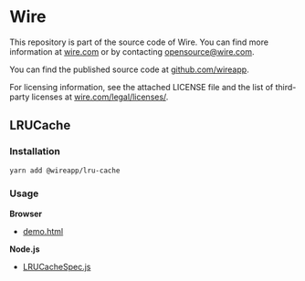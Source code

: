 # Wire

This repository is part of the source code of Wire. You can find more information at [wire.com](https://wire.com) or by contacting opensource@wire.com.

You can find the published source code at [github.com/wireapp](https://github.com/wireapp).

For licensing information, see the attached LICENSE file and the list of third-party licenses at [wire.com/legal/licenses/](https://wire.com/legal/licenses/).

## LRUCache

### Installation

```bash
yarn add @wireapp/lru-cache
```

### Usage

**Browser**

* [demo.html](./src/demo/demo.html)

**Node.js**

* [LRUCacheSpec.js](./test/specs/LRUCacheSpec.js)
